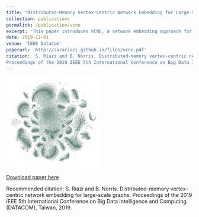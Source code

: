 ```yaml
---
title: "Distributed-Memory Vertex-Centric Network Embedding for Large-Scale Graphs"
collection: publications
permalink: /publication/vcne
excerpt: 'This paper introduces VCNE, a network embedding approach for very large graphs. <img width="50%" src="/images/vcne.png" />'
date: 2019-11-01
venue: 'IEEE DataCom'
paperurl: 'http://sarariazi.github.io/files/vcne.pdf'
citation: 'S. Riazi and B. Norris. Distributed-memory vertex-centric network embedding for large-scale graphs.
Proceedings of the 2019 IEEE 5th International Conference on Big Data Intelligence and Computing (DATACOM), Taiwan, 2019'
---
```


<img width='50%' src='/images/vcne.png' />

[Download paper here](http://sarariazi.github.io/files/vcne.pdf)

Recommended citation: S. Riazi and B. Norris. Distributed-memory vertex-centric network embedding for large-scale graphs.
Proceedings of the 2019 IEEE 5th International Conference on Big Data Intelligence and Computing (DATACOM), Taiwan, 2019.
